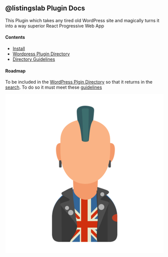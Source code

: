 ## @listingslab Plugin Docs

This Plugin which takes any tired old WordPress site and magically turns it into a way superior React Progressive Web App 

#### Contents

- [Install](./md/010_install.md) 
- [Wordpress Plugin Directory](./md/030_wp_plugin_directory.md) 
- [Directory Guidelines](./md/020_wp_plugin_guidelines.md) 


#### Roadmap

To be included in the [WordPress Plgin Directory](./md/030_wp_plugin_directory.md) so that it returns in the [search](https://wordpress.org/plugins/search/listingslab/). To do so it must meet these [guidelines](./md/020_wp_plugin_guidelines.md)

![Logo](./media/svg/avatars/punk.svg)  